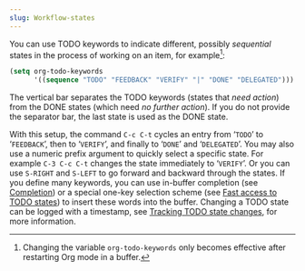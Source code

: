 ```yaml
---
slug: Workflow-states
---
```


You can use TODO keywords to indicate different, possibly *sequential* states in the process of working on an item, for example[^1]:

```lisp
(setq org-todo-keywords
      '((sequence "TODO" "FEEDBACK" "VERIFY" "|" "DONE" "DELEGATED")))
```

The vertical bar separates the TODO keywords (states that *need action*) from the DONE states (which need *no further action*). If you do not provide the separator bar, the last state is used as the DONE state.

With this setup, the command `C-c C-t` cycles an entry from ‘`TODO`’ to ‘`FEEDBACK`’, then to ‘`VERIFY`’, and finally to ‘`DONE`’ and ‘`DELEGATED`’. You may also use a numeric prefix argument to quickly select a specific state. For example `C-3 C-c C-t` changes the state immediately to ‘`VERIFY`’. Or you can use `S-RIGHT` and `S-LEFT` to go forward and backward through the states. If you define many keywords, you can use in-buffer completion (see [Completion](/docs/org/Completion)) or a special one-key selection scheme (see [Fast access to TODO states](/docs/org/Fast-access-to-TODO-states)) to insert these words into the buffer. Changing a TODO state can be logged with a timestamp, see [Tracking TODO state changes](/docs/org/Tracking-TODO-state-changes), for more information.

[^1]: Changing the variable `org-todo-keywords` only becomes effective after restarting Org mode in a buffer.
